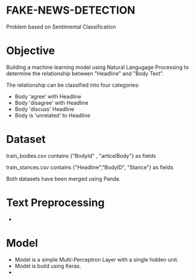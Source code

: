 # FAKE-NEWS-DETECTION
Problem based on Sentimental Classification

# Objective
Building a machine learning model using Natural Langugage Processing to determine the relationship between "Headline" and "Body Text".

The relationship can be classified into four categories: 
* Body 'agree' with Headline
* Body 'disagree' with Headline
* Body 'discuss' Headline
* Body is 'unrelated' to Headline

# Dataset

train_bodies.csv contains {"BodyId" , "articelBody"}  as fields

train_stances.csv contains {"Headline","BodyID", "Stance"} as fields

Both datasets have been merged using Panda.

# Text Preprocessing

* 

# Model

* Model is a simple Multi-Perceptron Layer with a single hidden unit.
* Model is build using Keras.
* 
